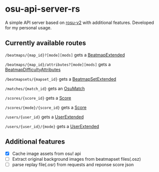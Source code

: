 # osu-api-server-rs

A simple API server based on [rosu-v2](https://github.com/MaxOhn/rosu-v2) with additional features. Developed for my personal usage.

## Currently available routes

`/beatmaps/{map_id}?[mode][mods]` gets a [BeatmapExtended](https://osu.ppy.sh/docs/index.html#beatmapextended)

`/beatmaps/{map_id}/attributes?[mode][mods]` gets a [BeatmapDifficultyAttributes](https://osu.ppy.sh/docs/index.html#beatmapdifficultyattributes)

`/beatmapsets/{mapset_id}` gets a [BeatmapSetExtended](https://osu.ppy.sh/docs/index.html#beatmapsetextended)

`/matches/{match_id}` gets an [OsuMatch](https://docs.rs/rosu-v2/latest/rosu_v2/model/matches/struct.OsuMatch.html)

`/scores/{score_id}` gets a [Score](https://osu.ppy.sh/docs/index.html#score)

`/scores/{mode}/{score_id}` gets a [Score](https://osu.ppy.sh/docs/index.html#score)

`/users/{user_id}` gets a [UserExtended](https://osu.ppy.sh/docs/index.html#userextended)

`/users/{user_id}/{mode}` gets a [UserExtended](https://osu.ppy.sh/docs/index.html#userextended)

## Additional features

- [x]  Cache image assets from osu! api
- [ ]  Extract original background images from beatmapset files(.osz)
- [ ]  parse replay file(.osr) from requests and reponse score json
